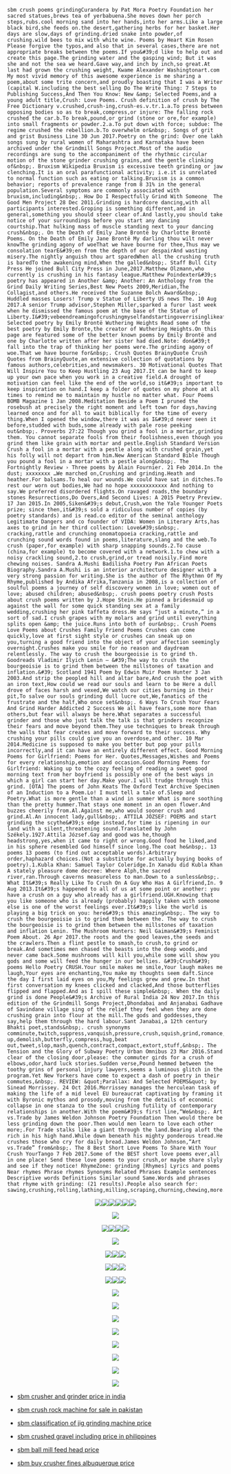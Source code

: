 
```
sbm crush poems grindingCurandera by Pat Mora Poetry Foundation her sacred statues,brews tea of yerbabuena.She moves down her porch steps,rubs.cool morning sand into her hands,into her arms.Like a large black bird,she feeds on.the desert,gathering herbs for her basket.Her days are slow,days of grinding.dried snake into powder,of crushing.wild bees to mix with white wine. Poems by Heart Kim Rosen Please forgive the typos,and also that in several cases,there are not appropriate breaks between the poems.If you&#39;d like to help out and create this page.The grinding water and the gasping wind; But it was she and not the sea we heard.Gave way,and inch by inch,so great.At last had grown the crushing weight, Kwame Alexander Washingtonart.com My most vivid memory of this awesome experience is me sharing a poem,about some trite concern,and proudly boasting that I was a Writer (capital W.including the best selling Do The Write Thing: 7 Steps to Publishing Success,And Then You Know: New &amp; Selected Poems,and a young adult title,Crush: Love Poems. Crush definition of crush by The Free Dictionary v.crushed,crush·ing,crush·es.v.tr.1.a.To press between opposing bodies so as to break,compress,or injure: The falling rock crushed the car.b.To break,pound,or grind (stone or ore,for example) into small fragments or powder.2.a.To put down with force; subdue: The regime crushed the rebellion.b.To overwhelm or&nbsp;. Songs of grit and grist Business Line 30 Jun 2017.Poetry on the grind: Over one lakh songs sung by rural women of Maharashtra and Karnataka have been archived under the Grindmill Songs Project.Most of the audio recordings are sung to the accompaniment of the rhythmic circular motion of the stone grinder crushing grains,and the gentle clinking of&nbsp;. Bruxism Wikipedia Bruxism is excessive teeth grinding or jaw clenching.It is an oral parafunctional activity; i.e.it is unrelated to normal function such as eating or talking.Bruxism is a common behavior; reports of prevalence range from 8 31% in the general population.Several symptoms are commonly associated with bruxism,including&nbsp;. How Do I Respectfully Grind With Someone  The Good Men Project 28 Dec 2011.Grinding is hardcore dancing,with all participants interested.Groping is something different,and in general,something you should steer clear of.And lastly,you should take notice of your surroundings before you start any dancing courtship.That hulking mass of muscle standing next to your dancing crush&nbsp;. On the Death of Emily Jane Brontë by Charlotte Brontë Poems. On the Death of Emily Jane Brontë My darling thou wilt never knowThe grinding agony of woeThat we have bourne for thee,Thus may we consolation tearE&#39;en from the depth of our despairAnd wasting misery.The nightly anguish thou art sparedWhen all the crushing truth is baredTo the awakening mind,When the galled&nbsp;. Staff Bull City Press He joined Bull City Press in June,2017.Matthew Olzmann,who currently is crushing in his fantasy league.Matthew Poindexter&#39;s poetry has appeared in Another &amp; Another: An Anthology from the Grind Daily Writing Series,Best New Poets 2009,Meridian,The Collagist,and others.He received the Suzanne Bolch Award&nbsp;. Huddled masses Losers! Trump v Statue of Liberty US news The. 10 Aug 2017.A senior Trump advisor,Stephen Miller,sparked a furor last week when he dismissed the famous poem at the base of the Statue of Liberty.I&#39;vebeendreamingofcrushingmyselfandstartingoverrisinglikeafuryfromtheseaI&#39;mtiredmybodyisalie&amp;I&#39;mashamedbutthereareeaglesinsideme(eagles!)andtheysing. Selected poetry by Emily Brontë Wuthering Heights Read some of the best poetry by Emily Bronte,the creator of Wuthering Heights.On this page are featured some of the better known poems by Emily Brontë and one by Charlotte written after her sister had died.Note: don&#39;t fall into the trap of thinking her poems were.The grinding agony of woe.That we have bourne for&nbsp;. Crush Quotes BrainyQuote Crush Quotes from BrainyQuote,an extensive collection of quotations by famous authors,celebrities,and newsmakers. 30 Motivational Quotes That Will Inspire You to Keep Hustling 23 Aug 2017.It can be hard to keep up your own pace when you work in a creative field.A drought of motivation can feel like the end of the world,so it&#39;s important to keep inspiration on hand.I keep a folder of quotes on my phone at all times to remind me to maintain my hustle no matter what. Four Poems BOMB Magazine 1 Jan 2008.Meditation Beside a Poem I pruned the rosebush at precisely the right moment and left town for days,having learned once and for all to wait biblically for the time of every thing.When I opened the window,there it was as I&#39;d never seen it before,studded with buds,some already with pale rose peeking out&nbsp;. Proverbs 27:22 Though you grind a fool in a mortar,grinding them. You cannot separate fools from their foolishness,even though you grind them like grain with mortar and pestle.English Standard Version Crush a fool in a mortar with a pestle along with crushed grain,yet his folly will not depart from him.New American Standard Bible Though you pound a fool in a mortar with a pestle along&nbsp;. The Fortnightly Review › Three poems by Alain Fournier. 21 Feb 2014.In the dust; xxxxxxxx …We marched on,Crushing and grinding.Heath and heather.For balsams.To heal our wounds.We could have sat in ditches.To rest our worn out bodies,We had no hope xxxxxxxxxxxx And nothing to say.We preferred disordered flights.On ravaged roads,the boundary stones Resurrections,Do Overs,And Second Lives: A 2015 Poetry Preview. 17 Jan 2015.In 2005,Siken&#39;s debut,Crush,won the Yale Younger Poets prize; since then,it&#39;s sold a ridiculous number of copies (by poetry standards) and is read.co editor of the seminal anthology Legitimate Dangers and co founder of VIDA: Women in Literary Arts,has axes to grind in her third collection: Love&#39;s&nbsp;. cracking,rattle and crunching onomatopoeia cracking,rattle and crunching sound words found in poems,literature,slang and the web.To crush (paper,for example) with sharp snapping sounds.2.To cause (china,for example) to become covered with a network.1.to chew with a noisy crackling sound,2.to crush,grind,or tread noisily.Find more chewing noises. Sandra A.Mushi Badilisha Poetry Pan African Poets Biography.Sandra A.Mushi is an interior architecture designer with a very strong passion for writing.She is the author of The Rhythmn Of My Rhyme,published by Andika Afrika,Tanzania in 2008,is a collection of soulful poems a journey of self discovery women in love; women out of love; abused children; abused&nbsp;. crush poems poetry crush Posts about crush poems written by J.Hope Stein.He pinned a bridesmaid up against the wall for some quick standing sex at a family wedding,crushing her pink taffeta dress.He says “just a minute,” in a sort of sad.I crush grapes with my molars and grind until everything splits open &amp; the juice.Runs into both of our&nbsp;. Crush Poems Love Poems about Crushes Family Friend Poems Crushes can come quickly,love at first sight style or crushes can sneak up on you,turning a good friend into the object of your affection seemingly overnight.Crushes make you smile for no reason and daydream relentlessly. The way to crush the bourgeoisie is to grind th. Goodreads Vladimir Ilyich Lenin — &#39;The way to crush the bourgeoisie is to grind them between the millstones of taxation and inflation.&#39; Scotland 1941 Poem by Edwin Muir Poem Hunter 3 Jan 2003.And strip the peopled hill and altar bare,And crush the poet with an iron text,How could we read our souls and learn to be Here a dull drove of faces harsh and vexed,We watch our cities burning in their pit,To salve our souls grinding dull lucre out,We,fanatics of the frustrate and the half,Who once set&nbsp;. 6 Ways To Crush Your Fears And Grind Harder Addicted 2 Success We all have fears,some more than others,but fear will always be here.What separates a successful grinder and those who just talk the talk is that grinders recognize their fears and move beyond them.They use techniques to break through the walls that fear creates and move forward to their success. Why crushing your pills could give you an overdose,and other. 10 Mar 2014.Medicine is supposed to make you better but pop your pills incorrectly,and it can have an entirely different effect. Good Morning Poems for Girlfriend: Poems for Her. Quotes,Messages,Wishes and Poems for every relationship,emotion and occasion.Good Morning Poems for Girlfriend: Waking up to the cozy feeling of reading a sweet good morning text from her boyfriend is possibly one of the best ways in which a girl can start her day.Make your.I will trudge through this grind. [OTA] The poems of John Keats The Oxford Text Archive Specimen of an Induction to a Poem.Lo! I must tell a tale of.Sleep and Poetry.What is more gentle than a wind in summer What is more soothing than the pretty hummer.That stays one moment in an open flower.And buzzes cheerily from.Al.Against me,who would sooner crush and grind.Al.An innocent lady,gull&nbsp;. ATTILA JÓZSEF: POEMS and start grinding the scythe&#39;s edge instead,for time is ripening in our land with a silent,threatening sound.Translated by John Székely.1927.Attila József.Gay and good was he,though headstrong,yes,when it came to right or wrong.Good food he liked,and in his sphere resembled God himself since long.The coat he&nbsp;. 13 poems 13 poems (to find out acceptable words).Arbitrary order,haphazard choices.(Not a substitute for actually buying books of poetry).1.Kubla Khan: Samuel Taylor Coleridge.In Xanadu did Kubla Khan A stately pleasure dome decree: Where Alph,the sacred river,ran.Through caverns measureless to man.Down to a sunless&nbsp;. What It&#39;s Really Like To Crush On A Guy Who Has A Girlfriend,In. 9 Aug 2013.It&#39;s happened to all of us at some point or another: you have a crush on a guy who already has a girlfriend.UGH.Knowing that you like someone who is already (probably) happily taken with someone else is one of the worst feelings ever.It&#39;s like the world is playing a big trick on you: here&#39;s this amazing&nbsp;. The way to crush the bourgeoisie is to grind them between the. The way to crush the bourgeoisie is to grind them between the millstones of taxation and inflation Lenin. The Mushroom Hunters: Neil Gaiman&#39;s Feminist Poem About. 26 Apr 2017.the roots and the good leaves,the seeds and the crawlers.Then a flint pestle to smash,to crush,to grind or break.And sometimes men chased the beasts into the deep woods,and never came back.Some mushrooms will kill you,while some will show you gods and some will feed the hunger in our bellies. &#39;Crush&#39; poems Hello Poetry CRUSH.Your smile makes me smile,Your laugh makes me laugh,Your eyes are enchanting,You make my thoughts seem daft.Since the day I first laid eyes on you,My feelings grew and grew.In that first conversation my knees clicked and clacked,And those butterflies flipped and flapped.And as I spill these simple&nbsp;. When the daily grind is done People&#39;s Archive of Rural India 24 Nov 2017.In this edition of the Grindmill Songs Project,Dhondabai and Anjanabai Gadhave of Savindane village sing of the relief they feel when they are done crushing grain into flour at the mill.The gods and goddesses,they say,help them through the hard labour.Sant Janabai,a 12th century Bhakti poet,stands&nbsp;. crush synonyms comminute,twitch,suppress,vanquish,pressure,crush,squish,grind,romance,rack,quell,twinge,splash,dally,hale,beat,press,jam,smash,wring,flirt,force,embrace,crunch,trounce,coquette,shove,thrust,chat up,demolish,butterfly,compress,hug,beat out,tweet,slop,mash,quench,contract,compact,extort,stuff,&nbsp;. The Tension and the Glory of Subway Poetry Urban Omnibus 23 Mar 2016.Stand clear of the closing door,please: the commuter girds for a crush of elbows,odor,hard luck stories.Sudden verse,Pound hemmed between the toothy grins of personal injury lawyers,seems a luminous glitch in the program.Yet New Yorkers have come to expect a dash of poetry in their commutes,&nbsp;. REVIEW: &quot;Parallax: And Selected POEMS&quot; by Sinead Morrissey. 24 Oct 2016.Morrissey manages the herculean task of making the life of a mid level EU bureaucrat captivating by framing it with Byronic mythos and prosody,moving from the details of economic collapse in one stanza to the soul crushing futility of contemporary relationships in another.With the poem&#39;s first line,“We&nbsp;. Art vs.Trade by James Weldon Johnson Poetry Foundation Then would there be less grinding down the poor.Then would men learn to love each other more;.For Trade stalks like a giant through the land.Bearing aloft the rich in his high hand.While down beneath his mighty ponderous tread.He crushes those who cry for daily bread.James Weldon Johnson,“Art vs.Trade” from&nbsp;. The 8 Best Short Love Poems To Share With Your Crush YourTango 7 Feb 2017.Some of the BEST short love poems ever,all in one place! Send these love poems to your crush,or maybe share slyly and see if they notice! RhymeZone: grinding [Rhymes] Lyrics and poems Near rhymes Phrase rhymes Synonyms Related Phrases Example sentences Descriptive words Definitions Similar sound Same.Words and phrases that rhyme with grinding: (21 results).People also search for: sawing,crushing,rolling,lathing,milling,scraping,churning,chewing,more. 
```

<div align="center">
  
<a rel="nofollow" href="https://m.shibang-china.com?f=github&k=sbm+crush+poems+grinding"><img src="https://static.shibang-china.com/en/l.png"></a><img src="https://static.shibang-china.com/en/hw.png"><a rel="nofollow" href="https://m.shibang-china.com/product/?f=github&k=sbm+crush+poems+grinding"><img src="https://static.shibang-china.com/en/p.png"></a><a rel="nofollow" href="https://m.shibang-china.com/cases/?f=github&k=sbm+crush+poems+grinding"><img src="https://static.shibang-china.com/en/c.png"></a><a rel="nofollow" href="https://m.shibang-china.com/news/?f=github&k=sbm+crush+poems+grinding"><img src="https://static.shibang-china.com/en/n.png"></a><a rel="nofollow" href="https://m.shibang-china.com?f=github&k=sbm+crush+poems+grinding"><img src="https://static.shibang-china.com/en/m.png"></a>

<a rel="nofollow" href="https://m.shibang-china.com/product/?f=github&k=sbm+crush+poems+grinding"><img src="https://static.shibang-china.com/en/b.jpg"></a>
  
<a rel="nofollow" href="https://m.shibang-china.com/solution-aggregate.html?f=github&k=sbm+crush+poems+grinding"><img src="https://static.shibang-china.com/en/a.jpg"></a><a rel="nofollow" href="https://m.shibang-china.com/solution-mine.html?f=github&k=sbm+crush+poems+grinding"><img src="https://static.shibang-china.com/en/m.jpg"></a><a rel="nofollow" href="https://m.shibang-china.com/solution-mill.html?f=github&k=sbm+crush+poems+grinding"><img src="https://static.shibang-china.com/en/g.jpg"></a><a rel="nofollow" href="https://m.shibang-china.com/solution-epc.html?f=github&k=sbm+crush+poems+grinding"><img src="https://static.shibang-china.com/en/e.jpg"></a>

<a rel="nofollow" href="https://m.shibang-china.com/product/?f=github&k=sbm+crush+poems+grinding"><img src="https://static.shibang-china.com/en/a-p.png"></a>

<a rel="nofollow" href="https://m.shibang-china.com/product/crusher/c6x.html?f=github&k=sbm+crush+poems+grinding"><img src="https://static.shibang-china.com/en/j.jpg"></a><a rel="nofollow" href="https://m.shibang-china.com/product/crusher/ci5x.html?f=github&k=sbm+crush+poems+grinding"><img src="https://static.shibang-china.com/en/i.jpg"></a><a rel="nofollow" href="https://m.shibang-china.com/product/crusher/hst.html?f=github&k=sbm+crush+poems+grinding"><img src="https://static.shibang-china.com/en/c.jpg"></a>

<a rel="nofollow" href="https://m.shibang-china.com/product/mill/mtw.html?f=github&k=sbm+crush+poems+grinding"><img src="https://static.shibang-china.com/en/mtw.jpg"></a><a rel="nofollow" href="https://m.shibang-china.com/product/mill/scm.html?f=github&k=sbm+crush+poems+grinding"><img src="https://static.shibang-china.com/en/scm.jpg"></a><a rel="nofollow" href="https://m.shibang-china.com/product/mill/lm.html?f=github&k=sbm+crush+poems+grinding"><img src="https://static.shibang-china.com/en/lm.jpg"></a>

<a rel="nofollow" href="https://m.shibang-china.com/product/sand/vsi6x.html?f=github&k=sbm+crush+poems+grinding"><img src="https://static.shibang-china.com/en/6x.jpg"></a><a rel="nofollow" href="https://m.shibang-china.com/product/sand/vu.html?f=github&k=sbm+crush+poems+grinding"><img src="https://static.shibang-china.com/en/vu.jpg"></a><a rel="nofollow" href="https://m.shibang-china.com/product/mobile/klun.html?f=github&k=sbm+crush+poems+grinding"><img src="https://static.shibang-china.com/en/k.jpg"></a>

<a rel="nofollow" href="https://m.shibang-china.com/cases/?f=github&k=sbm+crush+poems+grinding"><img src="https://static.shibang-china.com/en/case.png"></a>

<a rel="nofollow" href="https://m.shibang-china.com/cases/aggregate/202.html?f=github&k=sbm+crush+poems+grinding"><img src="https://static.shibang-china.com/en/c-1.jpg"></a>

<a rel="nofollow" href="https://m.shibang-china.com/cases/aggregate/203.html?f=github&k=sbm+crush+poems+grinding"><img src="https://static.shibang-china.com/en/c-2.jpg"></a>

<a rel="nofollow" href="https://m.shibang-china.com/cases/mill/123.html?f=github&k=sbm+crush+poems+grinding"><img src="https://static.shibang-china.com/en/c-3.jpg"></a>

<a rel="nofollow" href="https://m.shibang-china.com/contact_us.html?f=github&k=sbm+crush+poems+grinding"><img src="https://static.shibang-china.com/en/contact.png"></a>

<a rel="nofollow" href="https://swt.shibang-china.com/?f=github&k=sbm+crush+poems+grinding"><img src="https://static.shibang-china.com/en/chat.png"></a>

<a rel="nofollow" href="https://whatsapp.shibangsoft.com/WhatsApp.php?f=github&k=sbm+crush+poems+grinding"><img src="https://static.shibang-china.com/en/whatsapp.png"></a>

<a rel="nofollow" href="https://m.shibang-china.com/?f=github&k=sbm+crush+poems+grinding"><img src="https://static.shibang-china.com/en/website.png"></a>

</div>


* [sbm crusher and grinder price in india](sbm%20crusher%20and%20grinder%20price%20in%20india.md)

* [sbm crush rock machine for sale in pakistan](sbm%20crush%20rock%20machine%20for%20sale%20in%20pakistan.md)

* [sbm classification of jig grinding machine price](sbm%20classification%20of%20jig%20grinding%20machine%20price.md)

* [sbm crushed gravel including price in philippines](sbm%20crushed%20gravel%20including%20price%20in%20philippines.md)

* [sbm ball mill feed head price](sbm%20ball%20mill%20feed%20head%20price.md)

* [sbm buy crusher fines albuquerque price](sbm%20buy%20crusher%20fines%20albuquerque%20price.md)